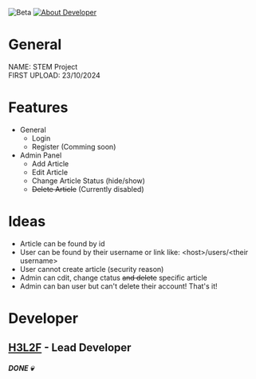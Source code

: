 ![Beta](https://img.shields.io/badge/On_Beta-Ver._0.4-orange.svg)
[![About Developer](https://img.shields.io/badge/By-H3L2F-1600ff.svg)](https://h3l2f.site)
# General
NAME: STEM Project <br>
FIRST UPLOAD: 23/10/2024 <br>
# Features
- General
    - Login
    - Register (Comming soon)
- Admin Panel
    - Add Article
    - Edit Article
    - Change Article Status (hide/show)
    - ~~Delete Article~~ (Currently disabled)
# Ideas
- Article can be found by id
- User can be found by their username or link like: \<host\>/users/\<their username\>
- User cannot create article (security reason)
- Admin can cdit, change ctatus ~~and delete~~ specific article
- Admin can ban user but can't delete their account!
That's it!
# Developer
## [H3L2F](https://h3l2f.site) - Lead Developer
##### DONE :skull: